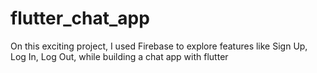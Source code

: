 # flutter_chat_app
On this exciting project, I used Firebase to explore features like Sign Up, Log In, Log Out, while building a chat app with flutter
